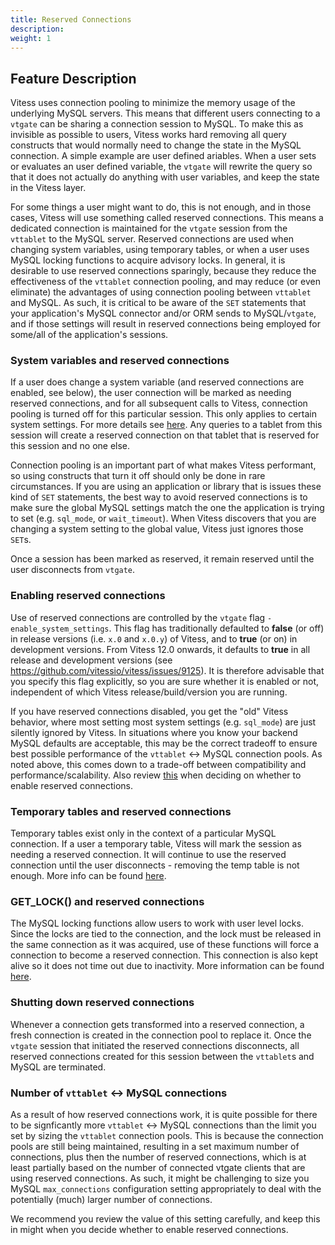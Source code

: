 ```yaml
---
title: Reserved Connections
description:
weight: 1
---
```


## Feature Description

Vitess uses connection pooling to minimize the memory usage of the underlying
MySQL servers. This means that different users connecting to a `vtgate` can be
sharing a connection session to MySQL. To make this as invisible as possible
to users, Vitess works hard removing all query constructs that would normally
need to change the state in the MySQL connection. A simple example are user
defined ariables. When a user sets or evaluates an user defined variable,
the `vtgate` will rewrite the query so that it does not actually do anything
with user variables, and keep the state in the Vitess layer.

For some things a user might want to do, this is not enough, and in those
cases, Vitess will use something called reserved connections. This means a
dedicated connection is maintained for the `vtgate` session from the `vttablet`
to the MySQL server. Reserved connections are used when changing system
variables, using temporary tables, or when a user uses MySQL locking functions
to acquire advisory locks.  In general, it is desirable to use reserved
connections sparingly, because they reduce the effectiveness of the `vttablet`
connection pooling, and may reduce (or even eliminate) the advantages of
using connection pooling between `vttablet` and MySQL. As such, it is critical
to be aware of the `SET` statements that your application's MySQL connector
and/or ORM sends to MySQL/`vtgate`, and if those settings will result in
reserved connections being employed for some/all of the application's sessions.

### System variables and reserved connections

If a user does change a system variable (and reserved connections are enabled,
see below), the user connection will be marked as needing reserved connections,
and for all subsequent calls to Vitess, connection pooling is turned off for
this particular session. This only applies to certain system settings. For more
details see [here](/docs/design-docs/query-serving/set-stmt/). Any queries to a
tablet from this session will create a reserved connection on that tablet that
is reserved for this session and no one else.

Connection pooling is an important part of what makes Vitess performant, so
using constructs that turn it off should only be done in rare circumstances.
If you are using an application or library that is issues these kind of `SET`
statements, the best way to avoid reserved connections is to make sure the
global MySQL settings match the one the application is trying to set (e.g.
`sql_mode`, or `wait_timeout`). When Vitess discovers that you are changing
a system setting to the global value, Vitess just ignores those `SET`s.

Once a session has been marked as reserved, it remain reserved until the user
disconnects from `vtgate`.

### Enabling reserved connections

Use of reserved connections are controlled by the `vtgate` flag
`-enable_system_settings`.  This flag has traditionally defaulted to **false**
(or off) in release versions (i.e. `x.0` and `x.0.y`) of Vitess, and to
**true** (or on) in development versions. From Vitess 12.0 onwards, it
defaults to **true** in all release and development versions
(see https://github.com/vitessio/vitess/issues/9125).  It is therefore
advisable that you specify this flag explicitly, so you are sure whether
it is enabled or not, independent of which Vitess release/build/version
you are running.

If you have reserved connections disabled, you get the "old" Vitess behavior,
where most setting most system settings (e.g. `sql_mode`) are just silently
ignored by Vitess. In situations where you know your backend MySQL defaults
are acceptable, this may be the correct tradeoff to ensure best possible
performance of the `vttablet` <-> MySQL connection pools. As noted above,
this comes down to a trade-off between compatibility and
performance/scalability. Also review [this](#number-of-vttablet---mysql-connections)
when deciding on whether to enable reserved connections.

### Temporary tables and reserved connections

Temporary tables exist only in the context of a particular MySQL connection.
If a user a temporary table, Vitess will mark the session as needing a
reserved connection. It will continue to use the reserved connection
until the user disconnects - removing the temp table is not enough.
More info can be found [here](/docs/reference/compatibility/mysql-compatibility/#temporary-tables).

### GET_LOCK() and reserved connections

The MySQL locking functions allow users to work with user level locks. Since
the locks are tied to the connection, and the lock must be released in the
same connection as it was acquired, use of these functions will force a
connection to become a reserved connection. This connection is also kept alive
so it does not time out due to inactivity.  More information can be found
[here](/docs/design-docs/query-serving/locking-functions/).

### Shutting down reserved connections

Whenever a connection gets transformed into a reserved connection, a fresh
connection is created in the connection pool to replace it. Once the `vtgate`
session that initiated the reserved connections disconnects, all reserved
connections created for this session between the `vttablet`s and MySQL
are terminated.

### Number of `vttablet` <-> MySQL connections

As a result of how reserved connections work, it is quite possible for there
to be signficantly more `vttablet` <-> MySQL connections than the limit you
set by sizing the `vttablet` connection pools. This is because the connection
pools are still being maintained, resulting in a set maximum number of
connections, plus then the number of reserved connections, which is at
least partially based on the number of connected vtgate clients that are using
reserved connections. As such, it might be challenging to size you MySQL
`max_connections` configuration setting appropriately to deal with the
potentially (much) larger number of connections.

We recommend you review the value of this setting carefully, and keep this
in might when you decide whether to enable reserved connections.
